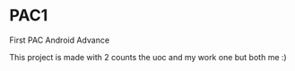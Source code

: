 # PAC1
First PAC Android Advance


This project is made with 2 counts the uoc and my work one but both me :)
